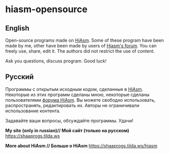 # hiasm-opensource
## English
Open-source programs made on [HiAsm](https://hiasm.com).
Some of these program have been made by me, other have been made by users of [Hiasm's forum](https://forum.hiasm.com). You can freely use, share, edit it. The authors did not restrict the use of content.

Ask you questions, discuss program. Good luck!
## Русский
Программы с открытым исходным кодом, сделанные в [HiAsm](https://hiasm.com).
Некоторые из этих программ сделаны мною, некоторые сделаны пользователями [форума HiAsm](https://forum.hiasm.com). Вы можете свободно использовать, распространять, редактировать их. Авторы не ограничивали использование контента.

Задавайте ваши вопросы, обсуждайте программы. Удачи!

**My site (only in russian)// Мой сайт (только на русском)**
https://shaaprogs.tilda.ws

**More about HiAsm // Больше о HiAsm**
https://shaaprogs.tilda.ws/hiasm
